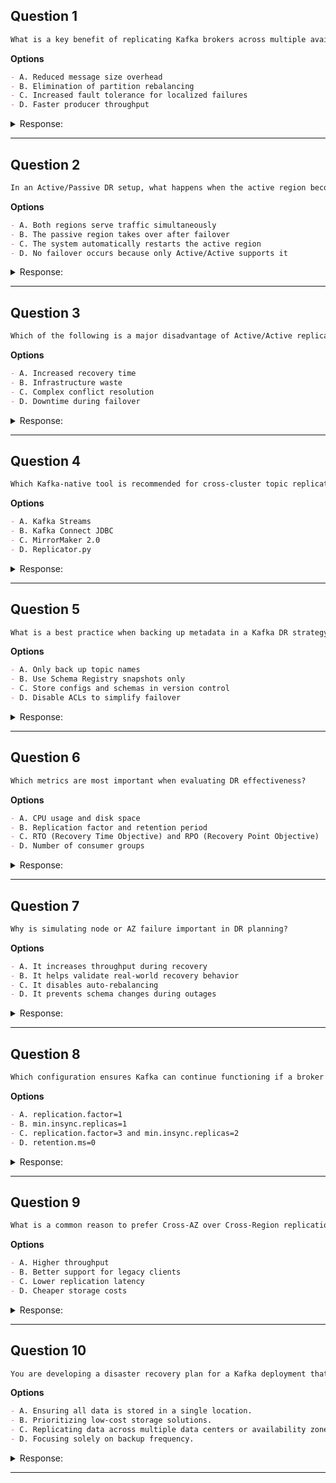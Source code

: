## Question 1

```markdown
What is a key benefit of replicating Kafka brokers across multiple availability zones (AZs)?
```

**Options**

```markdown
- A. Reduced message size overhead
- B. Elimination of partition rebalancing
- C. Increased fault tolerance for localized failures
- D. Faster producer throughput
```

<details><summary>Response:</summary>

**Answer:** C

**Explanation:**

```markdown
- A. Incorrect: Replication does not affect message size.
- B. Incorrect: Partition rebalancing still occurs after failure.
- C. Correct: Cross-AZ replication helps protect against AZ-level outages.
- D. Incorrect: Latency may increase, but not throughput.
```

</details>

---

## Question 2

```markdown
In an Active/Passive DR setup, what happens when the active region becomes unavailable?
```

**Options**

```markdown
- A. Both regions serve traffic simultaneously
- B. The passive region takes over after failover
- C. The system automatically restarts the active region
- D. No failover occurs because only Active/Active supports it
```

<details><summary>Response:</summary>

**Answer:** B

**Explanation:**

```markdown
- A. Incorrect: Only one region is active at a time.
- B. Correct: Passive becomes active during failover.
- C. Incorrect: Restarting doesn't guarantee recovery.
- D. Incorrect: Active/Passive setups are explicitly designed for failover.
```

</details>

---

## Question 3

```markdown
Which of the following is a major disadvantage of Active/Active replication?
```

**Options**

```markdown
- A. Increased recovery time
- B. Infrastructure waste
- C. Complex conflict resolution
- D. Downtime during failover
```

<details><summary>Response:</summary>

**Answer:** C

**Explanation:**

```markdown
- A. Incorrect: Active/Active actually reduces recovery time.
- B. Incorrect: Infra is used in both regions, not wasted.
- C. Correct: Handling bi-directional writes may lead to data conflicts.
- D. Incorrect: There is no downtime in failover; that’s a strength of Active/Active.
```

</details>

---

## Question 4

```markdown
Which Kafka-native tool is recommended for cross-cluster topic replication?
```

**Options**

```markdown
- A. Kafka Streams
- B. Kafka Connect JDBC
- C. MirrorMaker 2.0
- D. Replicator.py
```

<details><summary>Response:</summary>

**Answer:** C

**Explanation:**

```markdown
- A. Incorrect: Kafka Streams is for in-stream processing, not replication.
- B. Incorrect: JDBC connector is for databases.
- C. Correct: MirrorMaker 2.0 is designed for Kafka-to-Kafka replication.
- D. Incorrect: Not a standard Kafka tool.
```

</details>

---

## Question 5

```markdown
What is a best practice when backing up metadata in a Kafka DR strategy?
```

**Options**

```markdown
- A. Only back up topic names
- B. Use Schema Registry snapshots only
- C. Store configs and schemas in version control
- D. Disable ACLs to simplify failover
```

<details><summary>Response:</summary>

**Answer:** C

**Explanation:**

```markdown
- A. Incorrect: You must include configs, not just names.
- B. Incorrect: Snapshots are helpful but not complete.
- C. Correct: Version control of configs/schemas ensures reproducible DR.
- D. Incorrect: Disabling ACLs weakens security and isn’t recommended.
```

</details>

---

## Question 6

```markdown
Which metrics are most important when evaluating DR effectiveness?
```

**Options**

```markdown
- A. CPU usage and disk space
- B. Replication factor and retention period
- C. RTO (Recovery Time Objective) and RPO (Recovery Point Objective)
- D. Number of consumer groups
```

<details><summary>Response:</summary>

**Answer:** C

**Explanation:**

```markdown
- A. Incorrect: Important for tuning, but not DR-specific.
- B. Incorrect: Part of HA, but not DR metrics.
- C. Correct: RTO and RPO measure time to recover and data loss tolerance.
- D. Incorrect: Not a primary DR metric.
```

</details>

---

## Question 7

```markdown
Why is simulating node or AZ failure important in DR planning?
```

**Options**

```markdown
- A. It increases throughput during recovery
- B. It helps validate real-world recovery behavior
- C. It disables auto-rebalancing
- D. It prevents schema changes during outages
```

<details><summary>Response:</summary>

**Answer:** B

**Explanation:**

```markdown
- A. Incorrect: Simulations are for planning, not performance boosts.
- B. Correct: Real DR drills test your failover mechanisms and reveal weaknesses.
- C. Incorrect: Rebalancing remains active unless explicitly disabled.
- D. Incorrect: DR simulations don’t impact schema operations.
```

</details>

---

## Question 8

```markdown
Which configuration ensures Kafka can continue functioning if a broker fails?
```

**Options**

```markdown
- A. replication.factor=1
- B. min.insync.replicas=1
- C. replication.factor=3 and min.insync.replicas=2
- D. retention.ms=0
```

<details><summary>Response:</summary>

**Answer:** C

**Explanation:**

```markdown
- A. Incorrect: A single replica offers no fault tolerance.
- B. Incorrect: Only one in-sync replica is risky during failures.
- C. Correct: 3 replicas with 2 in-sync ensures availability during one-broker failure.
- D. Incorrect: Retention period doesn’t affect availability.
```

</details>

---

## Question 9

```markdown
What is a common reason to prefer Cross-AZ over Cross-Region replication in Kafka?
```

**Options**

```markdown
- A. Higher throughput
- B. Better support for legacy clients
- C. Lower replication latency
- D. Cheaper storage costs
```

<details><summary>Response:</summary>

**Answer:** C

**Explanation:**

```markdown
- A. Incorrect: Throughput depends more on partitioning and network.
- B. Incorrect: Replication type doesn’t impact client support.
- C. Correct: Cross-AZ replication offers lower latency than cross-region.
- D. Incorrect: Storage costs are unaffected by replication topology.
```

</details>

---

## Question 10

```markdown
You are developing a disaster recovery plan for a Kafka deployment that needs to ensure data availability and reliability during outages. What considerations are crucial for effective disaster recovery planning in Kafka?
```

**Options**
```markdown
- A. Ensuring all data is stored in a single location.
- B. Prioritizing low-cost storage solutions.
- C. Replicating data across multiple data centers or availability zones.
- D. Focusing solely on backup frequency.
```

<details><summary>Response:</summary>

**Answer:** C

**Explanation:**

```markdown
Disaster recovery planning for Kafka should include strategies to replicate data across multiple locations to ensure availability during outages. This involves setting up replication across multiple data centers or availability zones, backing up critical metadata, and regularly testing failover and failback procedures to ensure reliability.
```

</details>

---



